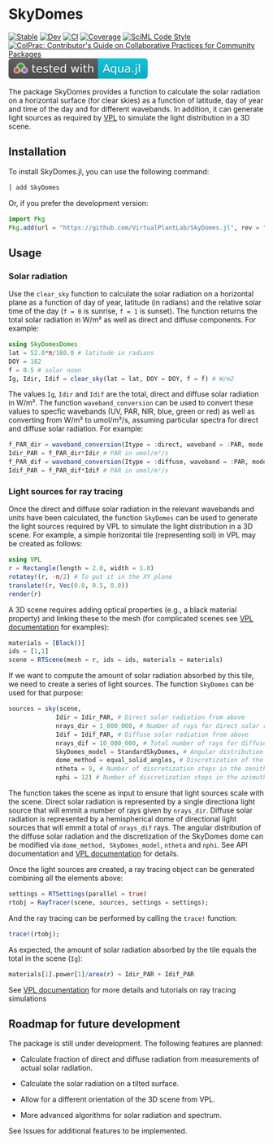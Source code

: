 # SkyDomes

[![Stable](https://img.shields.io/badge/docs-stable-blue.svg)](https://VirtualPlantLab.github.io/SkyDomes.jl/stable/)
[![Dev](https://img.shields.io/badge/docs-dev-blue.svg)](https://VirtualPlantLab.github.io/SkyDomes.jl/dev/)
[![CI](https://github.com/VirtualPlantLab/SkyDomes.jl/actions/workflows/CI.yml/badge.svg)](https://github.com/VirtualPlantLab/SkyDomes.jl/actions/workflows/CI.yml)
[![Coverage](https://codecov.io/gh/VirtualPlantLab/SkyDomes.jl/branch/master/graph/badge.svg)](https://codecov.io/gh/VirtualPlantLab/SkyDomes.jl)
[![SciML Code Style](https://img.shields.io/static/v1?label=code%20style&message=SciML&color=9558b2&labelColor=389826)](https://github.com/SciML/SciMLStyle)
[![ColPrac: Contributor's Guide on Collaborative Practices for Community Packages](https://img.shields.io/badge/ColPrac-Contributor's%20Guide-blueviolet)](https://github.com/SciML/ColPrac)
[![Aqua QA](https://raw.githubusercontent.com/JuliaTesting/Aqua.jl/master/badge.svg)](https://github.com/JuliaTesting/Aqua.jl)

The package SkyDomes provides a function to calculate the solar radiation on a
horizontal surface (for clear skies) as a function of latitude, day of year and
time of the day and for different wavebands. In addition, it can generate light
sources as required by [VPL](https://github.com/VirtualPlantLab/VPL.jl) to
simulate the light distribution in a 3D scene.

## Installation

To install SkyDomes.jl, you can use the following command:

```julia
] add SkyDomes
```

Or, if you prefer the development version:

```julia
import Pkg
Pkg.add(url = "https://github.com/VirtualPlantLab/SkyDomes.jl", rev = "master")
```

## Usage


### Solar radiation

Use the `clear_sky` function to calculate the solar radiation on a horizontal
plane as a function of day of year, latitude (in radians) and the relative solar
time of the day (`f = 0` is sunrise, `f = 1` is sunset). The function returns
the total solar radiation in W/m² as well as direct and diffuse components. For
example:

```julia
using SkyDomesDomes
lat = 52.0*π/180.0 # latitude in radians
DOY = 182
f = 0.5 # solar noon
Ig, Idir, Idif = clear_sky(lat = lat, DOY = DOY, f = f) # W/m2
```

The values `Ig`, `Idir` and `Idif` are the total, direct and diffuse solar
radiation in W/m². The function `waveband_conversion` can be used to convert
these values to specfic wavebands (UV, PAR, NIR, blue, green or red) as well
as converting from W/m² to umol/m²/s, assuming particular spectra for
direct and diffuse solar radiation. For example:

```julia
f_PAR_dir = waveband_conversion(Itype = :direct, waveband = :PAR, mode = :flux)
Idir_PAR = f_PAR_dir*Idir # PAR in umol/m²/s
f_PAR_dif = waveband_conversion(Itype = :diffuse, waveband = :PAR, mode = :flux)
Idif_PAR = f_PAR_dif*Idif # PAR in umol/m²/s
```

### Light sources for ray tracing

Once the direct and diffuse solar radiation in the relevant wavebands and units
have been calculated, the function `SkyDomes` can be used to generate the light
sources required by VPL to simulate the light distribution in a 3D scene. For
example, a simple horizontal tile (representing soil) in VPL may be created as
follows:

```julia
using VPL
r = Rectangle(length = 2.0, width = 1.0)
rotatey!(r, -π/2) # To put it in the XY plane
translate!(r, Vec(0.0, 0.5, 0.0))
render(r)
```

A 3D scene requires adding optical properties (e.g., a black material property)
and linking these to the mesh (for complicated scenes see [VPL documentation](http://virtualplantlab.com/)
for examples):

```julia
materials = [Black()]
ids = [1,1]
scene = RTScene(mesh = r, ids = ids, materials = materials)
```

If we want to compute the amount of solar radiation absorbed by this tile, we
need to create a series of light sources. The function `SkyDomes` can be used for
that purpose:

```julia
sources = sky(scene,
             Idir = Idir_PAR, # Direct solar radiation from above
             nrays_dir = 1_000_000, # Number of rays for direct solar radiation
             Idif = Idif_PAR, # Diffuse solar radiation from above
             nrays_dif = 10_000_000, # Total number of rays for diffuse solar radiation
             SkyDomes_model = StandardSkyDomes, # Angular distribution of solar radiation
             dome_method = equal_solid_angles, # Discretization of the SkyDomes dome
             ntheta = 9, # Number of discretization steps in the zenith angle
             nphi = 12) # Number of discretization steps in the azimuth angle
```

The function takes the scene as input to ensure that light sources scale with
the scene. Direct solar radiation is represented by a single directiona light
source that will emmit a number of rays given by `nrays_dir`. Diffuse solar
radiation is represented by a hemispherical dome of directional light sources
that will emmit a total of `nrays_dif` rays. The angular distribution of the
diffuse solar radiation and the discretization of the SkyDomes dome can be modified
via `dome_method, SkyDomes_model`, `ntheta` and `nphi`. See API documentation and
[VPL documentation](http://virtualplantlab.com/) for details.

Once the light sources are created, a ray tracing object can be generated
combining all the elements above:

```julia
settings = RTSettings(parallel = true)
rtobj = RayTracer(scene, sources, settings = settings);
```

And the ray tracing can be performed by calling the `trace!` function:

```julia
trace!(rtobj);
```

As expected, the amount of solar radiation absorbed by the tile equals the
total in the scene (`Ig`):

```julia
materials[1].power[1]/area(r) ≈ Idir_PAR + Idif_PAR
```

See [VPL documentation](http://virtualplantlab.com/) for more details and
tutorials on ray tracing simulations

## Roadmap for future development

The package is still under development. The following features are planned:

- Calculate fraction of direct and diffuse radiation from measurements of actual
solar radiation.

- Calculate the solar radiation on a tilted surface.

- Allow for a different orientation of the 3D scene from VPL.

- More advanced algorithms for solar radiation and spectrum.

See Issues for additional features to be implemented.
